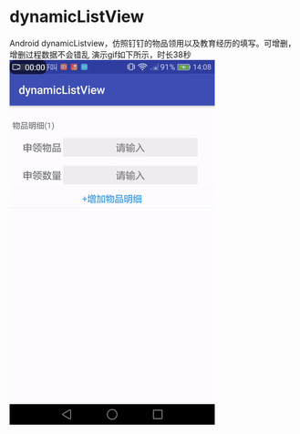 # dynamicListView
Android dynamicListview，仿照钉钉的物品领用以及教育经历的填写。可增删，增删过程数据不会错乱
演示gif如下所示，时长38秒
![image](https://github.com/Black-Mango/dynamicListView/blob/master/images/listview.gif)
